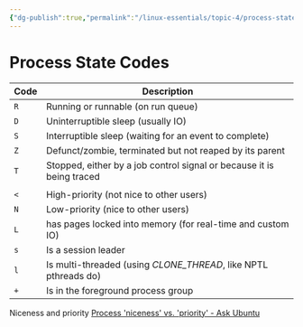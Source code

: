 ```yaml
---
{"dg-publish":true,"permalink":"/linux-essentials/topic-4/process-state-codes/"}
---
```


# Process State Codes

| Code | Description                                                           |
| ---- | --------------------------------------------------------------------- |
| `R`  | Running or runnable (on run queue)                                    |
| `D`  | Uninterruptible sleep (usually IO)                                    |
| `S`  | Interruptible sleep (waiting for an event to complete)                |
| `Z`  | Defunct/zombie, terminated but not reaped by its parent               |
| `T`  | Stopped, either by a job control signal or because it is being traced |
|      |                                                                       |
| `<`  | High-priority (not nice to other users)                               |
| `N`  | Low-priority (nice to other users)                                    |
| `L`  | has pages locked into memory (for real-time and custom IO)            |
| `s`  | Is a session leader                                                   |
| `l`  | Is multi-threaded (using _CLONE_THREAD_, like NPTL pthreads do)       |
| `+`  | Is in the foreground process group                                    |
Niceness and priority
[Process 'niceness' vs. 'priority' - Ask Ubuntu](https://askubuntu.com/questions/656771/process-niceness-vs-priority)
